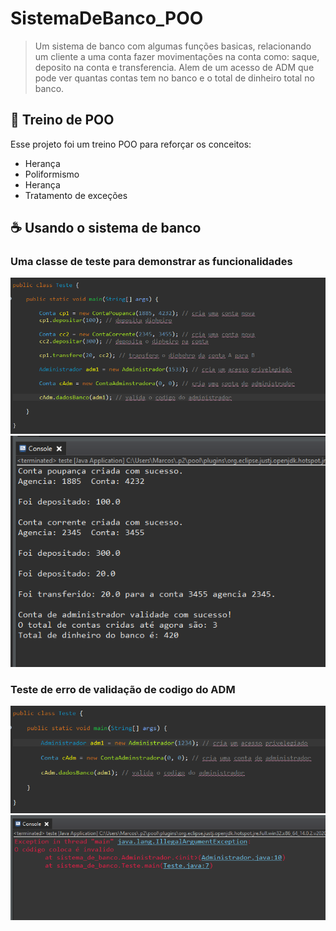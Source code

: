 # SistemaDeBanco_POO

<!---Esses são exemplos. Veja https://shields.io para outras pessoas ou para personalizar este conjunto de escudos. Você pode querer incluir dependências, status do projeto e informações de licença aqui--->

> Um sistema de banco com algumas funções basicas, relacionando um cliente a uma conta fazer movimentações na conta como: saque, deposito na conta e transferencia.
Alem de um acesso de ADM que pode ver quantas contas tem no banco e o total de dinheiro total no banco.

## 🚀 Treino de POO

Esse projeto foi um treino POO para reforçar os conceitos:

* Herança
* Poliformismo  
* Herança
* Tratamento de exceções

## ☕ Usando o sistema de banco
 

### Uma classe de teste para demonstrar as funcionalidades
<img src="https://github.com/marcosv11/SistemaDeBanco_POO/blob/main/prints_projeto_banco/class_teste_ok.png?raw=true" alt="imagem_teste_contas">
<img src="https://github.com/marcosv11/SistemaDeBanco_POO/blob/main/prints_projeto_banco/console_class_teste_ok.png" alt="imagem_teste_contas">

### Teste de erro de validação de codigo do ADM

<img src="https://github.com/marcosv11/SistemaDeBanco_POO/blob/main/prints_projeto_banco/class_teste_adm_erro.png">
<img src="https://github.com/marcosv11/SistemaDeBanco_POO/blob/main/prints_projeto_banco/console_erro_adm.png" alt="imagem_teste_contas">

